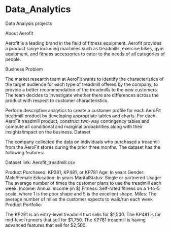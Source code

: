 # Data_Analytics
Data Analysis projects

About Aerofit

Aerofit is a leading brand in the field of fitness equipment. Aerofit provides a product range including machines such as treadmills, exercise bikes, gym equipment, and fitness accessories to cater to the needs of all categories of people.


Business Problem

The market research team at AeroFit wants to identify the characteristics of the target audience for each type of treadmill offered by the company, to provide a better recommendation of the treadmills to the new customers. The team decides to investigate whether there are differences across the product with respect to customer characteristics.

Perform descriptive analytics to create a customer profile for each AeroFit treadmill product by developing appropriate tables and charts.
For each AeroFit treadmill product, construct two-way contingency tables and compute all conditional and marginal probabilities along with their insights/impact on the business.
Dataset

The company collected the data on individuals who purchased a treadmill from the AeroFit stores during the prior three months. The dataset has the following features:

Dataset link: Aerofit_treadmill.csv

Product Purchased:	KP281, KP481, or KP781
Age:	In years
Gender:	Male/Female
Education:	In years
MaritalStatus:	Single or partnered
Usage:	The average number of times the customer plans to use the treadmill each week.
Income:	Annual income (in $)
Fitness:	Self-rated fitness on a 1-to-5 scale, where 1 is the poor shape and 5 is the excellent shape.
Miles:	The average number of miles the customer expects to walk/run each week
Product Portfolio:

The KP281 is an entry-level treadmill that sells for $1,500.
The KP481 is for mid-level runners that sell for $1,750.
The KP781 treadmill is having advanced features that sell for $2,500.
